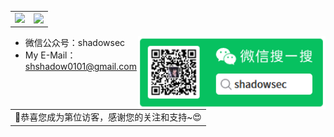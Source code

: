 <table>
    <tr>
        <td >
            <center><img src="https://github-readme-stats.vercel.app/api?username=Shad0wAgent&locale=cn&theme=github_dark" ></center>
        </td>
        <td >
            <center><img src="https://github-profile-summary-cards.vercel.app/api/cards/profile-details?username=Shad0wAgent&theme=github_dark" align="right" /></center>
        </td>
    </tr>
</table>

- 微信公众号：shadowsec <img align='right' src="./assert/wx.png" width="300">
- My E-Mail：shshadow0101@gmail.com

<table>
  <tr>
    <td>🥰恭喜您成为第<img src="https://profile-counter.glitch.me/Shad0wAgent/count.svg" alt="" />位访客，感谢您的关注和支持~😍</td>
  </tr>
</table>
